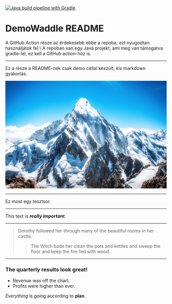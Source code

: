 [![Java build pipeline with Gradle](https://github.com/vince-pongracz/demoWaddle/actions/workflows/gradle.yml/badge.svg)](https://github.com/vince-pongracz/demoWaddle/actions/workflows/gradle.yml)

# DemoWaddle README

A GitHub Action része az érdekesebb ebbe a repoba, ezt nyugodtan használjátok fel.\\
A repoban van egy Java projekt, ami meg van támogatva gradle-lel, ez kell a GitHub action-höz is.



_________________

Ez a része a README-nek csak demo céllal készült, kis markdown gyakorlás.

![](/resources/mountain.jpg)
_________________

Ez most egy tesztsor.
_________________

This text is ***really important***.
_________________

> Dorothy followed her through many of the beautiful rooms in her castle.
>
>> The Witch bade her clean the pots and kettles and sweep the floor and keep the fire fed with wood.
_________________

### The quarterly results look great!
 - Revenue was off the chart.
 - Profits were higher than ever.

*Everything* is going according to **plan**.
